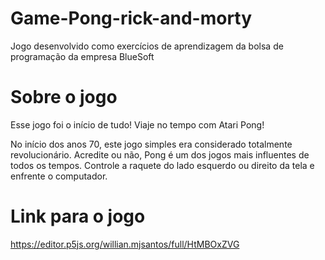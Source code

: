# Game-Pong-rick-and-morty
Jogo desenvolvido como exercícios de aprendizagem da bolsa de programação da empresa BlueSoft

# Sobre o jogo
Esse jogo foi o início de tudo! Viaje no tempo com Atari Pong!

No início dos anos 70, este jogo simples era considerado totalmente revolucionário. Acredite ou não, Pong é um dos jogos mais influentes de todos os tempos. Controle a raquete do lado esquerdo ou direito da tela e enfrente o computador.

# Link para o jogo 

https://editor.p5js.org/willian.mjsantos/full/HtMBOxZVG
